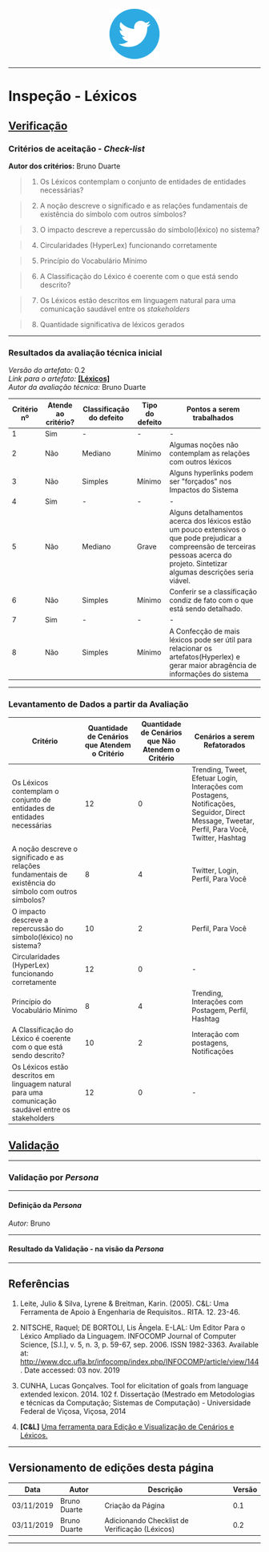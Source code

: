 <span style="margin-left: 40%;">![Twitter Logo](../images/twitter-logo-100px.png)</span>

***

# Inspeção - Léxicos


## <a href="#">**Verificação**</a>

### Critérios de aceitação - _Check-list_

**Autor dos critérios:** Bruno Duarte

> 1. Os Léxicos contemplam o conjunto de entidades de entidades necessárias?

> 2. A noção descreve o significado e as
relações fundamentais de existência do símbolo
com outros símbolos?

> 3. O impacto descreve a repercussão do símbolo(léxico) no sistema?

> 4. Circularidades (HyperLex) funcionando corretamente

> 5. Princípio do Vocabulário Mínimo

> 6. A Classificação do Léxico é coerente com o que está sendo descrito?

> 7. Os Léxicos estão descritos em linguagem natural para uma comunicação saudável entre os *stakeholders*

> 8. Quantidade significativa de léxicos gerados

---

### Resultados da avaliação técnica inicial

*Versão do artefato:* 0.2 </br>
*Link para o artefato:* <a href="../../modelagem/lexicos/lexicos">**[Léxicos]**</a> </br>
*Autor da avaliação técnica:* Bruno Duarte</br>

| Critério nº | Atende ao critério? | Classificação do defeito | Tipo do defeito | Pontos a serem trabalhados |
|-------------|---------------------|--------------------------|-----------------|----------------------------|
| 1 | Sim | - | - |  - |
| 2 | Não| Mediano | Mínimo | Algumas noções não contemplam as relações com outros léxicos|
| 3 | Não | Simples | Mínimo | Alguns hyperlinks podem ser "forçados" nos Impactos do Sistema |
| 4 | Sim | - | - | - |
| 5 | Não | Mediano | Grave | Alguns detalhamentos acerca dos léxicos estão um pouco extensivos o que pode prejudicar a compreensão de terceiras pessoas acerca do projeto. Sintetizar algumas descrições seria viável. |
| 6 | Não | Simples| Mínimo | Conferir se a classificação condiz de fato com o que está sendo detalhado. |
| 7 | Sim | - | - | - |
| 8 | Não | Simples | Mínimo | A Confecção de mais léxicos pode ser útil para relacionar os artefatos(Hyperlex) e gerar maior abragência de informações do sistema |

---


### Levantamento de Dados a partir da Avaliação

| Critério | Quantidade de Cenários que Atendem o Critério | Quantidade de Cenários que **Não** Atendem o Critério |Cenários a serem Refatorados|
|-------------|---------------------|--------------------------|-----------------|
| Os Léxicos contemplam o conjunto de entidades de entidades necessárias |   12 | 0 |Trending, Tweet, Efetuar Login, Interações com Postagens, Notificações, Seguidor, Direct Message, Tweetar, Perfil, Para Você, Twitter, Hashtag|
| A noção descreve o significado e as relações fundamentais de existência do símbolo com outros símbolos? | 8 | 4 | Twitter, Login, Perfil, Para Você |
| O impacto descreve a repercussão do símbolo(léxico) no sistema? | 10 | 2 | Perfil, Para Você|
|Circularidades (HyperLex) funcionando corretamente| 12 | 0 | - |
| Princípio do Vocabulário Mínimo| 8 | 4 | Trending, Interações com Postagem, Perfil, Hashtag |
| A Classificação do Léxico é coerente com o que está sendo descrito? | 10 | 2 | Interação com postagens, Notificações|
| Os Léxicos estão descritos em linguagem natural para uma comunicação saudável entre os stakeholders | 12 | 0 |-|

## <a href="#">**Validação**</a>
***
### Validação por *Persona*

***
#### Definição da *Persona*
*Autor:* Bruno</br>
> 

***
#### Resultado da Validação - na visão da *Persona*

***
## Referências

1. Leite, Julio & Silva, Lyrene & Breitman, Karin. (2005). C&L: Uma Ferramenta de Apoio à Engenharia de Requisitos.. RITA. 12. 23-46. 

2. NITSCHE, Raquel; DE BORTOLI, Lis Ângela. E-LAL: Um Editor Para o Léxico Ampliado da Linguagem. INFOCOMP Journal of Computer Science, [S.l.], v. 5, n. 3, p. 59-67, sep. 2006. ISSN 1982-3363. Available at: <http://www.dcc.ufla.br/infocomp/index.php/INFOCOMP/article/view/144>. Date accessed: 03 nov. 2019

3. CUNHA, Lucas Gonçalves. Tool for elicitation of goals from language extended lexicon. 2014. 102 f. Dissertação (Mestrado em Metodologias e técnicas da Computação; Sistemas de Computação) - Universidade Federal de Viçosa, Viçosa, 2014

4. **[C&L]** <a href="http://pes.inf.puc-rio.br/cel/index_old.htm"> Uma ferramenta para Edição e Visualização de Cenários e Léxicos.</a>
---


## Versionamento de edições desta página


| Data       | Autor            | Descrição         | Versão |
| ---------- | ---------------- | ----------------- | ------ |
| 03/11/2019 | Bruno Duarte | Criação da Página | 0.1    |
| 03/11/2019 | Bruno Duarte | Adicionando Checklist de Verificação (Léxicos)| 0.2    |


***

